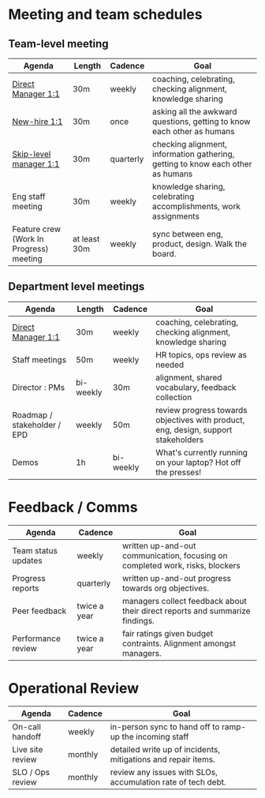 # Meeting and team schedules

## Team-level meeting
| Agenda | Length | Cadence | Goal |
|---|---|---|---|
|[Direct Manager 1:1](1on1.md)|30m|weekly | coaching, celebrating, checking alignment, knowledge sharing|
|[New-hire 1:1](1on1_init.md)|30m|once| asking all the awkward questions, getting to know each other as humans|
|[Skip-level manager 1:1](1on1.md) | 30m | quarterly | checking alignment, information gathering, getting to know each other as humans|
| Eng staff meeting | 30m | weekly | knowledge sharing, celebrating accomplishments, work assignments |
|Feature crew (Work In Progress) meeting | at least 30m | weekly | sync between eng, product, design. Walk the board. |

## Department level meetings

| Agenda | Length | Cadence | Goal |
|---|---|---|---|
|[Direct Manager 1:1](1on1.md)|30m|weekly | coaching, celebrating, checking alignment, knowledge sharing|
| Staff meetings | 50m | weekly | HR topics, ops review as needed
| Director : PMs | bi-weekly | 30m | alignment, shared vocabulary, feedback collection
| Roadmap / stakeholder / EPD | weekly | 50m | review progress towards objectives with product, eng, design, support stakeholders
| Demos | 1h | bi-weekly | What's currently running on your laptop? Hot off the presses!|


# Feedback / Comms 
| Agenda | Cadence | Goal |
|---|---|---
| Team status updates | weekly      | written up-and-out communication, focusing on completed work, risks, blockers
| Progress reports | quarterly      | written up-and-out progress towards org objectives. 
| Peer feedback | twice a year      | managers collect feedback about their direct reports and summarize findings.
| Performance review | twice a year | fair ratings given budget contraints. Alignment amongst managers. 

# Operational Review
| Agenda | Cadence | Goal |
|---|---|---
| On-call handoff | weekly | in-person sync to hand off to ramp-up the incoming staff
| Live site review | monthly | detailed write up of incidents, mitigations and repair items. 
| SLO / Ops review | monthly | review any issues with SLOs, accumulation rate of tech debt.
